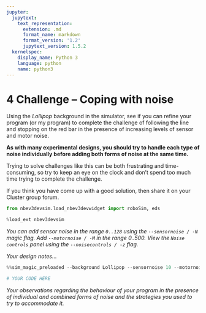 ```yaml
---
jupyter:
  jupytext:
    text_representation:
      extension: .md
      format_name: markdown
      format_version: '1.2'
      jupytext_version: 1.5.2
  kernelspec:
    display_name: Python 3
    language: python
    name: python3
---
```


<!-- #region activity=true -->
# 4 Challenge – Coping with noise

Using the *Lollipop* background in the simulator, see if you can refine your program (or my program) to complete the challenge of following the line and stopping on the red bar in the presence of increasing levels of sensor and motor noise.

__As with many experimental designs, you should try to handle each type of noise individually before adding both forms of noise at the same time.__

Trying to solve challenges like this can be both frustrating and time-consuming, so try to keep an eye on the clock and don’t spend too much time trying to complete the challenge.

If you think you have come up with a good solution, then share it on your Cluster group forum.
<!-- #endregion -->

```python
from nbev3devsim.load_nbev3devwidget import roboSim, eds

%load_ext nbev3devsim
```

*You can add sensor noise in the range `0..128` using the `--sensornoise / -N` magic flag. Add `--motornoise / -M` in the range 0..500. View the `Noise controls` panel using the `--noisecontrols / -z` flag.*

<!-- #region student=true -->
*Your design notes...*
<!-- #endregion -->

```python student=true
%%sim_magic_preloaded --background Lollipop --sensornoise 10 --motornoise 20

# YOUR CODE HERE
```

<!-- #region student=true -->
*Your observations regarding the behaviour of your program in the presence of individual and combined forms of noise and the strategies you used to try to accommodate it.*
<!-- #endregion -->
